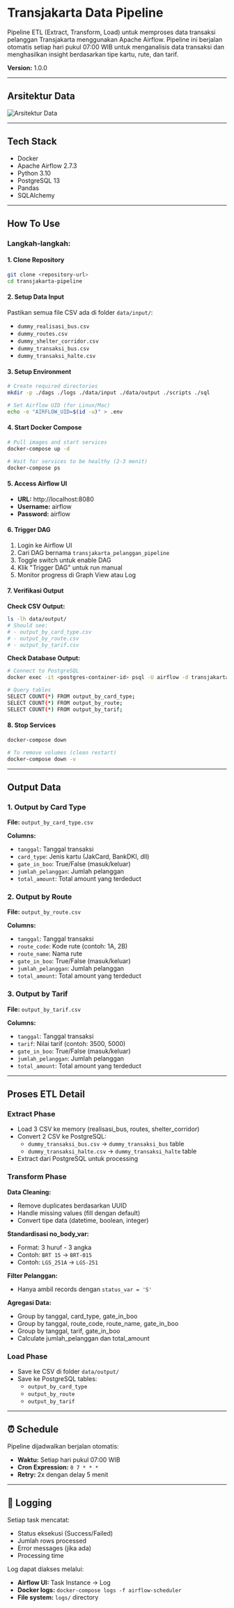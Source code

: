 # Transjakarta Data Pipeline

Pipeline ETL (Extract, Transform, Load) untuk memproses data transaksi pelanggan Transjakarta menggunakan Apache Airflow. Pipeline ini berjalan otomatis setiap hari pukul 07:00 WIB untuk menganalisis data transaksi dan menghasilkan insight berdasarkan tipe kartu, rute, dan tarif.

**Version:** 1.0.0

---

## Arsitektur Data

![Arsitektur Data](arsitekturdata.png)

---

## Tech Stack

- Docker
- Apache Airflow 2.7.3
- Python 3.10
- PostgreSQL 13
- Pandas
- SQLAlchemy

---

## How To Use

### Langkah-langkah:

#### 1. Clone Repository
```bash
git clone <repository-url>
cd transjakarta-pipeline
```

#### 2. Setup Data Input
Pastikan semua file CSV ada di folder `data/input/`:
- `dummy_realisasi_bus.csv`
- `dummy_routes.csv`
- `dummy_shelter_corridor.csv`
- `dummy_transaksi_bus.csv`
- `dummy_transaksi_halte.csv`

#### 3. Setup Environment
```bash
# Create required directories
mkdir -p ./dags ./logs ./data/input ./data/output ./scripts ./sql

# Set Airflow UID (for Linux/Mac)
echo -e "AIRFLOW_UID=$(id -u)" > .env
```

#### 4. Start Docker Compose
```bash
# Pull images and start services
docker-compose up -d

# Wait for services to be healthy (2-3 menit)
docker-compose ps
```

#### 5. Access Airflow UI
- **URL:** http://localhost:8080
- **Username:** airflow
- **Password:** airflow

#### 6. Trigger DAG
1. Login ke Airflow UI
2. Cari DAG bernama `transjakarta_pelanggan_pipeline`
3. Toggle switch untuk enable DAG
4. Klik "Trigger DAG" untuk run manual
5. Monitor progress di Graph View atau Log

#### 7. Verifikasi Output

**Check CSV Output:**
```bash
ls -lh data/output/
# Should see:
# - output_by_card_type.csv
# - output_by_route.csv
# - output_by_tarif.csv
```

**Check Database Output:**
```bash
# Connect to PostgreSQL
docker exec -it <postgres-container-id> psql -U airflow -d transjakarta_dwh

# Query tables
SELECT COUNT(*) FROM output_by_card_type;
SELECT COUNT(*) FROM output_by_route;
SELECT COUNT(*) FROM output_by_tarif;
```

#### 8. Stop Services
```bash
docker-compose down

# To remove volumes (clean restart)
docker-compose down -v
```

---

## Output Data

### 1. Output by Card Type
**File:** `output_by_card_type.csv`

**Columns:**
- `tanggal`: Tanggal transaksi
- `card_type`: Jenis kartu (JakCard, BankDKI, dll)
- `gate_in_boo`: True/False (masuk/keluar)
- `jumlah_pelanggan`: Jumlah pelanggan
- `total_amount`: Total amount yang terdeduct

### 2. Output by Route
**File:** `output_by_route.csv`

**Columns:**
- `tanggal`: Tanggal transaksi
- `route_code`: Kode rute (contoh: 1A, 2B)
- `route_name`: Nama rute
- `gate_in_boo`: True/False (masuk/keluar)
- `jumlah_pelanggan`: Jumlah pelanggan
- `total_amount`: Total amount yang terdeduct

### 3. Output by Tarif
**File:** `output_by_tarif.csv`

**Columns:**
- `tanggal`: Tanggal transaksi
- `tarif`: Nilai tarif (contoh: 3500, 5000)
- `gate_in_boo`: True/False (masuk/keluar)
- `jumlah_pelanggan`: Jumlah pelanggan
- `total_amount`: Total amount yang terdeduct

---

## Proses ETL Detail

### Extract Phase
- Load 3 CSV ke memory (realisasi_bus, routes, shelter_corridor)
- Convert 2 CSV ke PostgreSQL:
  - `dummy_transaksi_bus.csv` → `dummy_transaksi_bus` table
  - `dummy_transaksi_halte.csv` → `dummy_transaksi_halte` table
- Extract dari PostgreSQL untuk processing

### Transform Phase

**Data Cleaning:**
- Remove duplicates berdasarkan UUID
- Handle missing values (fill dengan default)
- Convert tipe data (datetime, boolean, integer)

**Standardisasi no_body_var:**
- Format: 3 huruf - 3 angka
- Contoh: `BRT 15` → `BRT-015`
- Contoh: `LGS_251A` → `LGS-251`

**Filter Pelanggan:**
- Hanya ambil records dengan `status_var = 'S'`

**Agregasi Data:**
- Group by tanggal, card_type, gate_in_boo
- Group by tanggal, route_code, route_name, gate_in_boo
- Group by tanggal, tarif, gate_in_boo
- Calculate jumlah_pelanggan dan total_amount

### Load Phase
- Save ke CSV di folder `data/output/`
- Save ke PostgreSQL tables:
  - `output_by_card_type`
  - `output_by_route`
  - `output_by_tarif`

---

## ⏰ Schedule

Pipeline dijadwalkan berjalan otomatis:
- **Waktu:** Setiap hari pukul 07:00 WIB
- **Cron Expression:** `0 7 * * *`
- **Retry:** 2x dengan delay 5 menit

---

## 📝 Logging

Setiap task mencatat:
- Status eksekusi (Success/Failed)
- Jumlah rows processed
- Error messages (jika ada)
- Processing time

Log dapat diakses melalui:
- **Airflow UI:** Task Instance → Log
- **Docker logs:** `docker-compose logs -f airflow-scheduler`
- **File system:** `logs/` directory

